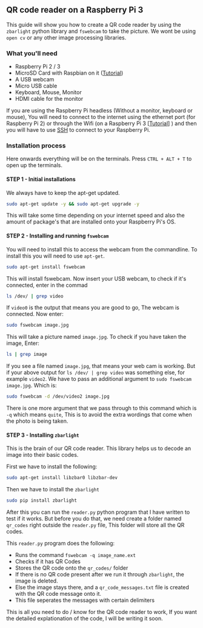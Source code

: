 ## QR code reader on a Raspberry Pi 3

This guide will show you how to create a QR code reader by using the `zbarlight` python library and `fswebcam` to take the picture. We wont be using `open cv` or any other image processing libraries. 

### What you'll need

* Raspberry Pi 2 / 3
* MicroSD Card with Raspbian on it ([Tutorial](https://github.com/rijinmk/guide-to-install-any-os-terminal-rpi3))
* A USB webcam 
* Micro USB cable
* Keyboard, Mouse, Monitor
* HDMI cable for the monitor

If you are using the Raspberry Pi headless (Without a monitor, keyboard or mouse), You will need to connect to the internet using the ethernet port (for Raspberry Pi 2) or through the Wifi (on a Raspberry Pi 3 [[Tutorial](https://github.com/rijinmk/guide-to-wifi-terminal-rpi3)] ) and then you will have to use [SSH](https://github.com/rijinmk/guide-to-ssh-rpi3) to connect to your Raspberry Pi. 

### Installation process 

Here onwards everything will be on the terminals. Press `CTRL + ALT + T` to open up the terminals. 

#### STEP 1 - Initial installations

We always have to keep the apt-get updated. 

```bash 
sudo apt-get update -y && sudo apt-get upgrade -y
```

This will take some time depending on your internet speed and also the amount of package's that are installed onto your Raspberry Pi's OS.

#### STEP 2 - Installing and running `fswebcam` 

You will need to install this to access the webcam from the commandline. To install this you will need to use `apt-get`. 

```bash
sudo apt-get install fswebcam
```

This will install fswebcam. Now insert your USB webcam, to check if it's connected, enter in the commad

```bash
ls /dev/ | grep video
```

If `video0` is the output that means you are good to go, The webcam is connected. Now enter: 

```bash
sudo fswebcam image.jpg
```

This will take a picture named `image.jpg`. To check if you have taken the image, Enter: 

```bash
ls | grep image
```

If you see a file named `image.jpg`, that means your web cam is working. But if your above output for `ls /dev/ | grep video` was something else, for example `video2`. We have to pass an additional argument to `sudo fswebcam image.jpg`. Which is: 

```bash
sudo fswebcam -d /dev/video2 image.jpg
```

There is one more argument that we pass through to this command which is `-q` which means `quite`, This is to avoid the extra wordings that come when the photo is being taken. 

#### STEP 3 - Installing `zbarlight`

This is the brain of our QR code reader. This library helps us to decode an image into their basic codes. 

First we have to install the following: 

```bash
sudo apt-get install libzbar0 libzbar-dev
```

Then we have to install the `zbarlight`

```bash 
sudo pip install zbarlight
```

After this you can run the `reader.py` python program that I have written to test if it works. But before you do that, we need create a folder named `qr_codes` right outside the `reader.py` file, This folder will store all the QR codes. 

This `reader.py` program does the following: 

* Runs the command `fswebcam -q image_name.ext`
* Checks if it has QR Codes 
* Stores the QR code onto the `qr_codes/` folder
* If there is no QR code present after we run it through `zbarlight`, the image is deleted. 
* Else the image stays there, and a `qr_code_messages.txt` file is created with the QR code message onto it. 
* This file seperates the messages with certain delimiters

This is all you need to do / know for the QR code reader to work, If you want the detailed explationation of the code, I will be writing it soon. 


